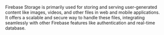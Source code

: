 Firebase Storage is primarily used for storing and serving user-generated content like images, videos, and other files in web and mobile applications. It offers a scalable and secure way to handle these files, integrating seamlessly with other Firebase features like authentication and real-time database. 
